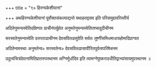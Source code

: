 +++
title = "९० हिरण्यकेशीयानां"

+++
अथहिरण्यकेशीयानां पूर्वोक्तसंकल्पाद्यन्ते यथाहतद्वसव इति परिसमुह्यपरिस्तीर्य

अदितेनुमन्यस्वेतिदक्षिणतः प्राचीनंपर्युक्षेत अनुमतेनुमन्यस्वेतिपश्चादुदीचीनम

सरस्वतेनुमन्यस्वेति उत्तरतःप्राचीनम देवसवितःप्रसुवेति सर्वतः तूष्णींसमिधमाधायहोमादिप्राग्वत

अदितेन्वमस्थाः अनुमतेन्व० सरस्वतेन्व० देवसवितःप्रासावीरितपूर्वत्वपरिषेचनम

उदुत्यंचित्रंदेवानामितिप्रातरुपस्थानम अग्निर्मूर्धादिव इति त्वामग्नेपुष्करादधीतिद्वाभ्यांसायमुपस्थानम ॥
